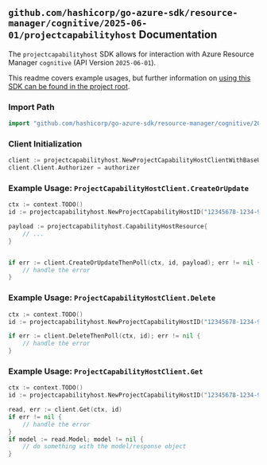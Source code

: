 
## `github.com/hashicorp/go-azure-sdk/resource-manager/cognitive/2025-06-01/projectcapabilityhost` Documentation

The `projectcapabilityhost` SDK allows for interaction with Azure Resource Manager `cognitive` (API Version `2025-06-01`).

This readme covers example usages, but further information on [using this SDK can be found in the project root](https://github.com/hashicorp/go-azure-sdk/tree/main/docs).

### Import Path

```go
import "github.com/hashicorp/go-azure-sdk/resource-manager/cognitive/2025-06-01/projectcapabilityhost"
```


### Client Initialization

```go
client := projectcapabilityhost.NewProjectCapabilityHostClientWithBaseURI("https://management.azure.com")
client.Client.Authorizer = authorizer
```


### Example Usage: `ProjectCapabilityHostClient.CreateOrUpdate`

```go
ctx := context.TODO()
id := projectcapabilityhost.NewProjectCapabilityHostID("12345678-1234-9876-4563-123456789012", "example-resource-group", "accountName", "projectName", "capabilityHostName")

payload := projectcapabilityhost.CapabilityHostResource{
	// ...
}


if err := client.CreateOrUpdateThenPoll(ctx, id, payload); err != nil {
	// handle the error
}
```


### Example Usage: `ProjectCapabilityHostClient.Delete`

```go
ctx := context.TODO()
id := projectcapabilityhost.NewProjectCapabilityHostID("12345678-1234-9876-4563-123456789012", "example-resource-group", "accountName", "projectName", "capabilityHostName")

if err := client.DeleteThenPoll(ctx, id); err != nil {
	// handle the error
}
```


### Example Usage: `ProjectCapabilityHostClient.Get`

```go
ctx := context.TODO()
id := projectcapabilityhost.NewProjectCapabilityHostID("12345678-1234-9876-4563-123456789012", "example-resource-group", "accountName", "projectName", "capabilityHostName")

read, err := client.Get(ctx, id)
if err != nil {
	// handle the error
}
if model := read.Model; model != nil {
	// do something with the model/response object
}
```
